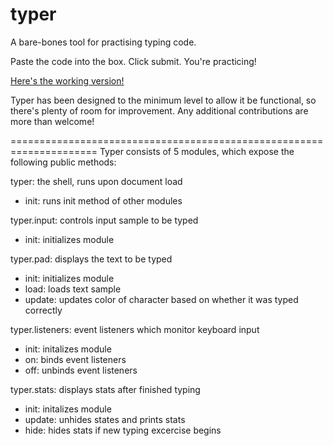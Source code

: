 typer
=====

A bare-bones tool for practising typing code.

Paste the code into the box. Click submit. You're practicing!

[Here's the working version!](https://rawgit.com/bnjmnhndrsn/typer/master/index.html) 

Typer has been designed to the minimum level to allow it be functional, so there's plenty of room for improvement. Any additional contributions are more than welcome!

=====================================================================
Typer consists of 5 modules, which expose the following public methods:

typer: the shell, runs upon document load
* init: runs init method of other modules

typer.input: controls input sample to be typed
* init: initializes module

typer.pad: displays the text to be typed
* init: initializes module
* load: loads text sample
* update: updates color of character based on whether it was typed correctly

typer.listeners: event listeners which monitor keyboard input
* init: initalizes module
* on: binds event listeners
* off: unbinds event listeners

typer.stats: displays stats after finished typing
* init: initalizes module
* update: unhides states and prints stats
* hide: hides stats if new typing excercise begins


